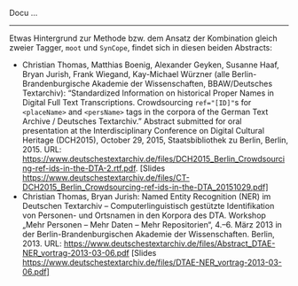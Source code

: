 Docu ... 


---
Etwas Hintergrund zur Methode bzw. dem Ansatz der Kombination gleich zweier Tagger, `moot` und `SynCope`, findet sich in diesen beiden Abstracts: 
* Christian Thomas, Matthias Boenig, Alexander Geyken, Susanne Haaf, Bryan Jurish, Frank Wiegand, Kay-Michael Würzner (alle Berlin-Brandenburgische Akademie der Wissenschaften, BBAW/Deutsches Textarchiv): “Standardized Information on historical Proper Names in Digital Full Text Transcriptions. Crowdsourcing `ref="[ID]"`s for `<placeName>` and `<persName>` tags in the corpora of the German Text Archive / Deutsches Textarchiv.” Abstract submitted for oral presentation at the Interdisciplinary Conference on Digital Cultural Heritage (DCH2015), October 29, 2015, Staatsbibliothek zu Berlin, Berlin, 2015. URL: https://www.deutschestextarchiv.de/files/DCH2015_Berlin_Crowdsourcing-ref-ids-in-the-DTA-2.rtf.pdf. [Slides https://www.deutschestextarchiv.de/files/CT-DCH2015_Berlin_Crowdsourcing-ref-ids-in-the-DTA_20151029.pdf]
* Christian Thomas, Bryan Jurish: Named Entity Recognition (NER) im Deutschen Textarchiv – Computerlinguistisch gestützte Identifikation von Personen- und Ortsnamen in den Korpora des DTA. Workshop „Mehr Personen – Mehr Daten – Mehr Repositorien“, 4.–6. März 2013 in der Berlin-Brandenburgischen Akademie der Wissenschaften. Berlin, 2013. URL: https://www.deutschestextarchiv.de/files/Abstract_DTAE-NER_vortrag-2013-03-06.pdf [Slides https://www.deutschestextarchiv.de/files/DTAE-NER_vortrag-2013-03-06.pdf]

